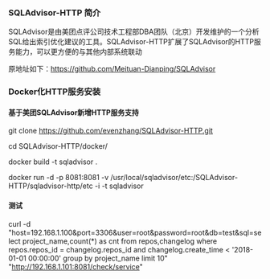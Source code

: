 ### SQLAdvisor-HTTP 简介
SQLAdvisor是由美团点评公司技术工程部DBA团队（北京）开发维护的一个分析SQL给出索引优化建议的工具。SQLAdvisor-HTTP扩展了SQLAdvisor的HTTP服务能力，可以更方便的与其他内部系统联动

原地址如下：https://github.com/Meituan-Dianping/SQLAdvisor

### Docker化HTTP服务安装

#### 基于美团SQLAdvisor新增HTTP服务支持

git clone https://github.com/evenzhang/SQLAdvisor-HTTP.git

cd SQLAdvisor-HTTP/docker/

docker build -t sqladvisor .

docker run -d -p 8081:8081 -v /usr/local/sqladvisor/etc:/SQLAdvisor-HTTP/sqladvisor-http/etc -i -t sqladvisor

#### 测试
curl -d "host=192.168.1.100&port=3306&user=root&password=root&db=test&sql=select project_name,count(*) as cnt from repos,changelog where repos.repos_id = changelog.repos_id and changelog.create_time < '2018-01-01 00:00:00' group by project_name limit 10" "http://192.168.1.101:8081/check/service"

